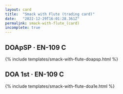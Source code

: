 ```yaml
---
layout: card
title:  "Smack with Flute (trading card)"
date:   "2022-12-29T16:01:28.361Z"
permalink: smack-with-flute_(card)
incomplete: true
---
```


## DOApSP &middot; EN-109 C

{% include templates/smack-with-flute-doapsp.html %}


## DOA 1st &middot; EN-109 C

{% include templates/smack-with-flute-doa1e.html %}
